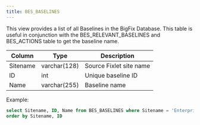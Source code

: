 ```yaml
---
title: BES_BASELINES
---
```


This view provides a list of all Baselines in the BigFix Database. This table is useful
in conjunction with the BES_RELEVANT_BASELINES and BES_ACTIONS table to
get the baseline name.

| Column        | Type           |  Description  |
| ------------- | ------------- | ----- | 
| Sitename      | varchar(128) | Source Fixlet site name |
| ID      | int | Unique baseline ID |
| Name      | varchar(255) | Baseline name |

Example:
```sql
select Sitename, ID, Name from BES_BASELINES where Sitename = 'Enterprise Security'
order by Sitename, ID
```

